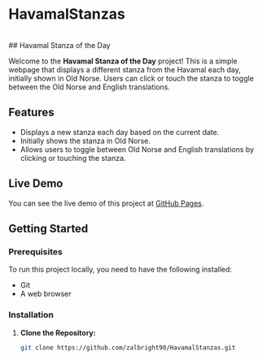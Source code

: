 # HavamalStanzas
<br>
 ## Havamal Stanza of the Day

Welcome to the **Havamal Stanza of the Day** project! This is a simple webpage that displays a different stanza from the Havamal each day, initially shown in Old Norse. Users can click or touch the stanza to toggle between the Old Norse and English translations.

## Features

- Displays a new stanza each day based on the current date.
- Initially shows the stanza in Old Norse.
- Allows users to toggle between Old Norse and English translations by clicking or touching the stanza.

## Live Demo

You can see the live demo of this project at [GitHub Pages](https://zalbright90.github.io/HavamalStanzas).

## Getting Started

### Prerequisites

To run this project locally, you need to have the following installed:

- Git
- A web browser

### Installation

1. **Clone the Repository:**

   ```bash
   git clone https://github.com/zalbright90/HavamalStanzas.git
